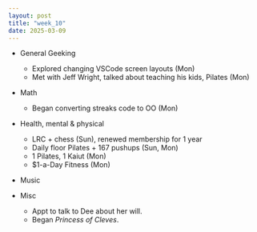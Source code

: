 ```yaml
---
layout: post
title: "week_10"
date: 2025-03-09
---
```


* General Geeking
    - Explored changing VSCode screen layouts (Mon)
    - Met with Jeff Wright, talked about teaching his kids, Pilates (Mon)

* Math
    - Began converting streaks code to OO (Mon)

* Health, mental & physical
    - LRC + chess (Sun), renewed membership for 1 year
    - Daily floor Pilates + 167 pushups (Sun, Mon)
    - 1 Pilates, 1 Kaiut (Mon)
    - $1-a-Day Fitness (Mon)

* Music

* Misc
    - Appt to talk to Dee about her will.
    - Began *Princess of Cleves*.
